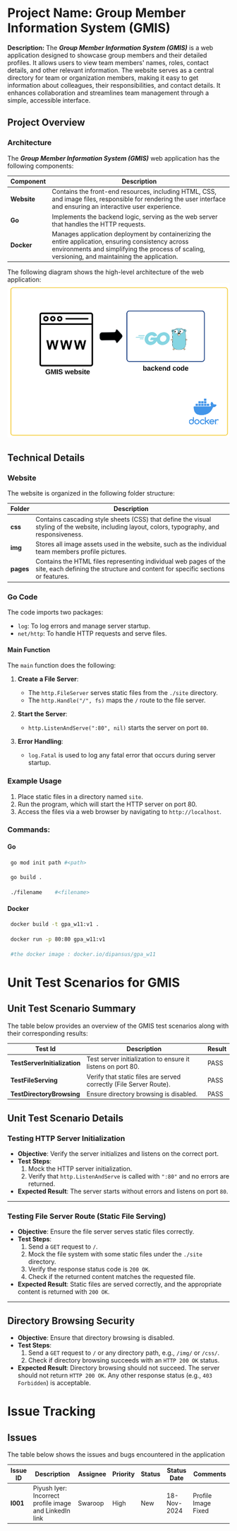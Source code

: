 # Project Name: Group Member Information System (GMIS)

**Description:**
The **_Group Member Information System (GMIS)_** is a web application designed to showcase group members and their detailed profiles. It allows users to view team members' names, roles, contact details, and other relevant information. The website serves as a central directory for team or organization members, making it easy to get information about colleagues, their responsibilities, and contact details. It enhances collaboration and streamlines team management through a simple, accessible interface.

## Project Overview

### Architecture

The **_Group Member Information System (GMIS)_** web application has the following components:

| **Component** | **Description**                                                                                                                                                                                        |
| ------------- | ------------------------------------------------------------------------------------------------------------------------------------------------------------------------------------------------------ |
| **Website**   | Contains the front-end resources, including HTML, CSS, and image files, responsible for rendering the user interface and ensuring an interactive user experience.                                      |
| **Go**        | Implements the backend logic, serving as the web server that handles the HTTP requests.                                                                                                                |
| **Docker**    | Manages application deployment by containerizing the entire application, ensuring consistency across environments and simplifying the process of scaling, versioning, and maintaining the application. |

The following diagram shows the high-level architecture of the web application:
![GMIS Architecture Diagram](assets/architecture.png)

## Technical Details

### Website

The website is organized in the following folder structure:

| **Folder** | **Description**                                                                                                                                   |
| ---------- | ------------------------------------------------------------------------------------------------------------------------------------------------- |
| **css**    | Contains cascading style sheets (CSS) that define the visual styling of the website, including layout, colors, typography, and responsiveness.    |
| **img**    | Stores all image assets used in the website, such as the individual team members profile pictures.                                                |
| **pages**  | Contains the HTML files representing individual web pages of the site, each defining the structure and content for specific sections or features. |

### Go Code

The code imports two packages:

- `log`: To log errors and manage server startup.
- `net/http`: To handle HTTP requests and serve files.

#### Main Function

The `main` function does the following:

1. **Create a File Server**:

   - The `http.FileServer` serves static files from the `./site` directory.
   - The `http.Handle("/", fs)` maps the `/` route to the file server.

2. **Start the Server**:

   - `http.ListenAndServe(":80", nil)` starts the server on port `80`.

3. **Error Handling**:
   - `log.Fatal` is used to log any fatal error that occurs during server startup.

### Example Usage

1. Place static files in a directory named `site`.
2. Run the program, which will start the HTTP server on port 80.
3. Access the files via a web browser by navigating to `http://localhost`.

### Commands:

#### Go

```bash
 go mod init path #<path>

 go build .

 ./filename    #<filename>
```

#### Docker

```bash
 docker build -t gpa_w11:v1 .

 docker run -p 80:80 gpa_w11:v1

 #the docker image : docker.io/dipansus/gpa_w11
```

# Unit Test Scenarios for GMIS

## Unit Test Scenario Summary

The table below provides an overview of the GMIS test scenarios along with their corresponding results:

| **Test Id**                  | **Description**                                                    | **Result** |
| ---------------------------- | ------------------------------------------------------------------ | ---------- |
| **TestServerInitialization** | Test server initialization to ensure it listens on port 80.        | PASS       |
| **TestFileServing**          | Verify that static files are served correctly (File Server Route). | PASS       |
| **TestDirectoryBrowsing**    | Ensure directory browsing is disabled.                             | PASS       |

## Unit Test Scenario Details

### Testing HTTP Server Initialization

- **Objective**: Verify the server initializes and listens on the correct port.
- **Test Steps**:
  1. Mock the HTTP server initialization.
  2. Verify that `http.ListenAndServe` is called with `":80"` and no errors are returned.
- **Expected Result**: The server starts without errors and listens on port `80`.

---

### Testing File Server Route (Static File Serving)

- **Objective**: Ensure the file server serves static files correctly.
- **Test Steps**:
  1. Send a `GET` request to `/`.
  2. Mock the file system with some static files under the `./site` directory.
  3. Verify the response status code is `200 OK`.
  4. Check if the returned content matches the requested file.
- **Expected Result**: Static files are served correctly, and the appropriate content is returned with `200 OK`.

---

## Directory Browsing Security

- **Objective**: Ensure that directory browsing is disabled.
- **Test Steps**:
  1. Send a `GET` request to `/` or any directory path, e.g., `/img/` or `/css/`.
  2. Check if directory browsing succeeds with an `HTTP 200 OK` status.
- **Expected Result**: Directory browsing should not succeed. The server should not return `HTTP 200 OK`. Any other response status (e.g., `403 Forbidden`) is acceptable.

# Issue Tracking

## Issues

The table below shows the issues and bugs encountered in the application

| **Issue ID** | **Description**                                        | **Assignee** | **Priority** | **Status** | **Status Date** | **Comments**        |
| ------------ | ------------------------------------------------------ | ------------ | ------------ | ---------- | --------------- | ------------------- |
| **I001**     | Piyush Iyer: Incorrect profile image and LinkedIn link | Swaroop      | High         | New        | 18-Nov-2024     | Profile Image Fixed |
